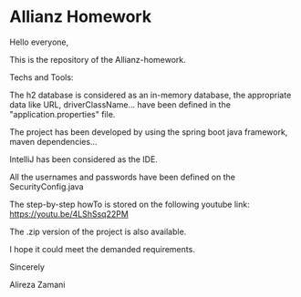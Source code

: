# Allianz Homework
Hello everyone,


This is the repository of the Allianz-homework.

Techs and Tools:

The h2 database is considered as an in-memory database, the appropriate data like URL, driverClassName... have been defined in the "application.properties" file.

The project has been developed by using the spring boot java framework, maven dependencies...

IntelliJ has been considered as the IDE. 

All the usernames and passwords have been defined on the SecurityConfig.java

The step-by-step howTo is stored on the following youtube link:
https://youtu.be/4LShSsq22PM

The .zip version of the project is also available.

I hope it could meet the demanded requirements.


Sincerely

Alireza Zamani
